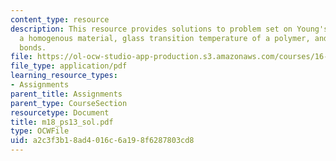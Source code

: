 ```yaml
---
content_type: resource
description: This resource provides solutions to problem set on Young's modulus of
  a homogenous material, glass transition temperature of a polymer, and interatomic
  bonds.
file: https://ol-ocw-studio-app-production.s3.amazonaws.com/courses/16-01-unified-engineering-i-ii-iii-iv-fall-2005-spring-2006/a2c3f3b18ad4016c6a198f6287803cd8_m18_ps13_sol.pdf
file_type: application/pdf
learning_resource_types:
- Assignments
parent_title: Assignments
parent_type: CourseSection
resourcetype: Document
title: m18_ps13_sol.pdf
type: OCWFile
uid: a2c3f3b1-8ad4-016c-6a19-8f6287803cd8
---
```


